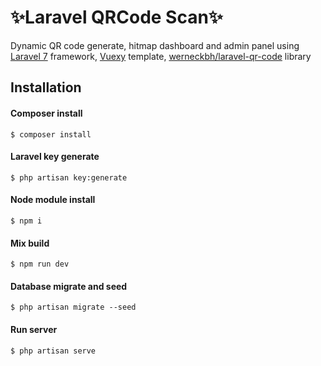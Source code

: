 # ✨Laravel QRCode Scan✨

Dynamic QR code generate, hitmap dashboard and admin panel using [Laravel 7](https://laravel.com) framework, [Vuexy](https://themeforest.net/item/vuexy-vuejs-html-laravel-admin-dashboard-template/23328599) template, [werneckbh/laravel-qr-code](https://github.com/werneckbh/laravel-qr-code) library

## Installation

#### Composer install
```
$ composer install
```

#### Laravel key generate
```
$ php artisan key:generate
```

#### Node module install
```
$ npm i
```

#### Mix build
```
$ npm run dev
```

#### Database migrate and seed
```
$ php artisan migrate --seed
```

#### Run server
```
$ php artisan serve
```